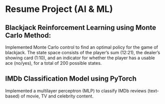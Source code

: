 # Resume Project (AI & ML)
## Blackjack Reinforcement Learning using Monte Carlo Method: 

Implemented Monte Carlo control to find an optimal policy for the game of blackjack. The state space consists of the player’s sum (12:21), the dealer’s showing card (1:10), and an indicator for whether the player has a usable ace (no/yes), for a total of 200 possible states. 

## IMDb Classification Model using PyTorch

Implemented a multilayer perceptron (MLP) to classify IMDb reviews (text-based) of movie, TV and celebrity content. 
